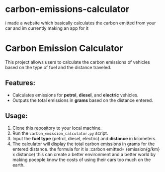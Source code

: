 # carbon-emissions-calculator
i made a website which basically calculates the carbon emitted from your car and im currently making an app for it
# Carbon Emission Calculator

This project allows users to calculate the carbon emissions of vehicles based on the type of fuel and the distance traveled.

## Features:
- Calculates emissions for **petrol**, **diesel**, and **electric** vehicles.
- Outputs the total emissions in **grams** based on the distance entered.

## Usage:
1. Clone this repository to your local machine.
2. Run the `carbon_emission_calculator.py` script.
3. Input the **fuel type** (petrol, diesel, electric) and **distance** in kilometers.
4. The calculator will display the total carbon emissions in grams for the entered distance.
the formula for it is :carbon emitted= (emission{g/km} x distance)
this can create a better environment and a better world by making poeople know the costs of using their cars too much on the earth. 
